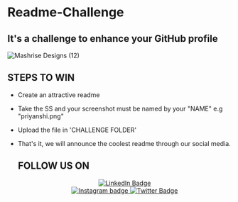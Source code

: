 # Readme-Challenge

## It's a challenge to enhance your GitHub profile

![Mashrise Designs (12)](https://github.com/coding-connoisseurs-foet/Readme-Challenge/assets/83975944/97ea1c14-16d2-4ac1-830f-f6c25b2ac34d)

## STEPS TO WIN
- Create an attractive readme
- Take the SS and your screenshot must be named by your "NAME" e.g "priyanshi.png"
- Upload the file in 'CHALLENGE FOLDER'
- That's it, we will announce the coolest readme through our social media.

  ## FOLLOW US ON

  <div id="badges" align="center">
  <a href="https://www.linkedin.com/company/coding-connoiseurs/">
    <img src="https://img.shields.io/badge/LinkedIn-blue?style=for-the-badge&logo=linkedin&logoColor=white" alt="LinkedIn Badge"/>
  </a>
    <br>
  <a href="https://www.instagram.com/cod.ngclub/">
    <img src="https://img.shields.io/badge/Instaram-red?style=for-the-badge&logo=Instagram&logoColor=white" alt="Instagram badge"/>
  </a>
  <a href="https://twitter.com/ccfoet_LU">
    <img src="https://img.shields.io/badge/Twitter-blue?style=for-the-badge&logo=twitter&logoColor=white" alt="Twitter Badge"/>
   </a><br>
  <img src="https://komarev.com/ghpvc/?username=coding-connoisseurs-foet&style=flat-square&color=blue" alt=""/>
</div>
